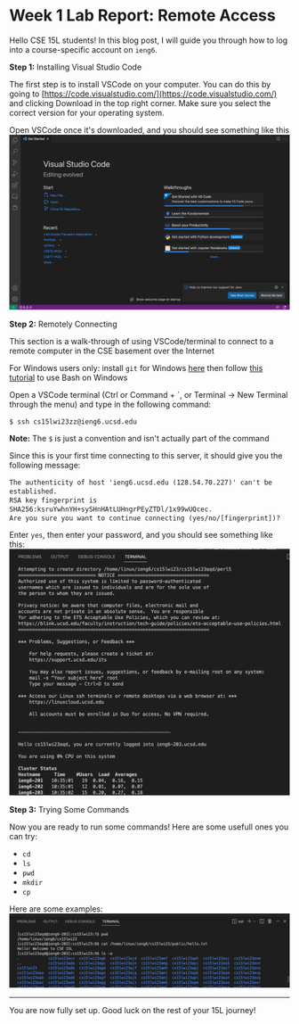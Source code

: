 # Week 1 Lab Report: Remote Access
  
Hello CSE 15L students! In this blog post, I will guide you through how to log into a course-specific account on `ieng6`.

**Step 1:** Installing Visual Studio Code

The first step is to install VSCode on your computer. You can do this by going to [https://code.visualstudio.com/](https://code.visualstudio.com/) and clicking Download in the top right corner. Make sure you select the correct version for your operating system.

Open VSCode once it's downloaded, and you should see something like this
![Image](VSCode.png)

**Step 2:** Remotely Connecting

This section is a walk-through of using VSCode/terminal to connect to a remote computer in the CSE basement over the Internet

For Windows users only: install `git` for Windows [here](https://gitforwindows.org/) then follow [this tutorial](https://stackoverflow.com/questions/42606837/how-do-i-use-bash-on-windows-from-the-visual-studio-code-integrated-terminal/50527994#50527994) to use Bash on Windows

Open a VSCode terminal (Ctrl or Command + `, or Terminal → New Terminal through the menu) and type in the following command: 
```
$ ssh cs15lwi23zz@ieng6.ucsd.edu
```
**Note:** The `$` is just a convention and isn't actually part of the command

Since this is your first time connecting to this server, it should give you the following message:
```
The authenticity of host 'ieng6.ucsd.edu (128.54.70.227)' can't be established.
RSA key fingerprint is SHA256:ksruYwhnYH+sySHnHAtLUHngrPEyZTDl/1x99wUQcec.
Are you sure you want to continue connecting (yes/no/[fingerprint])?
```
Enter `yes`, then enter your password, and you should see something like this:
![image](remotelyConnecting.png)

**Step 3:** Trying Some Commands

Now you are ready to run some commands! Here are some usefull ones you can try:
* `cd`
* `ls`
* `pwd`
* `mkdir`
* `cp`

Here are some examples:
![image](runningCommands.png)
  
---
  
You are now fully set up. Good luck on the rest of your 15L journey!
